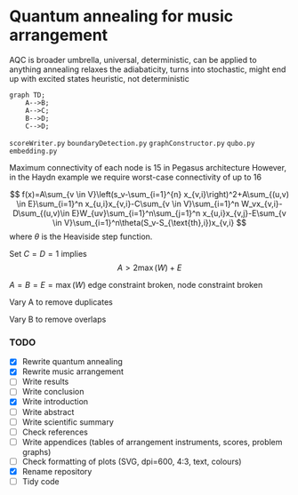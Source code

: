 # Quantum annealing for music arrangement

AQC is broader umbrella, universal, deterministic, can be applied to anything
annealing relaxes the adiabaticity, turns into stochastic, might end up with excited states
heuristic, not deterministic

```mermaid
graph TD;
    A-->B;
    A-->C;
    B-->D;
    C-->D;
```


`scoreWriter.py`
`boundaryDetection.py`
`graphConstructor.py`
`qubo.py`
`embedding.py`

Maximum connectivity of each node is 15 in Pegasus architecture
However, in the Haydn example we require worst-case connectivity of up to 16

$$
f(x)=A\sum_{v \in V}\left(s_v-\sum_{i=1}^{n} x_{v,i}\right)^2+A\sum_{(u,v) \in E}\sum_{i=1}^n x_{u,i}x_{v,i}-C\sum_{v \in V}\sum_{i=1}^n W_vx_{v,i}-D\sum_{(u,v)\in E}W_{uv}\sum_{i=1}^n\sum_{j=1}^n x_{u,i}x_{v,j}-E\sum_{v \in V}\sum_{i=1}^n\theta(S_v-S_{\text{th},i})x_{v,i}
$$
where $\theta$ is the Heaviside step function.

Set $C=D=1$ implies
$$
A>2\max(W)+E
$$

$A=B=E=\max(W)$ edge constraint broken, node constraint broken

Vary A to remove duplicates

Vary B to remove overlaps

### TODO

- [x] Rewrite quantum annealing
- [x] Rewrite music arrangement
- [ ] Write results
- [ ] Write conclusion
- [x] Write introduction
- [ ] Write abstract 
- [ ] Write scientific summary
- [ ] Check references
- [ ] Write appendices (tables of arrangement instruments, scores, problem graphs)
- [ ] Check formatting of plots (SVG, dpi=600, 4:3, text, colours)
- [x] Rename repository
- [ ] Tidy code
